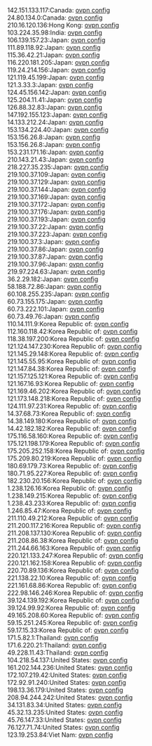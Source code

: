 142.151.133.117:Canada: [ovpn config](vpn/142_151_133_117.ovpn)  
24.80.134.0:Canada: [ovpn config](vpn/24_80_134_0.ovpn)  
210.16.120.136:Hong Kong: [ovpn config](vpn/210_16_120_136.ovpn)  
103.224.35.98:India: [ovpn config](vpn/103_224_35_98.ovpn)  
106.139.157.23:Japan: [ovpn config](vpn/106_139_157_23.ovpn)  
111.89.118.92:Japan: [ovpn config](vpn/111_89_118_92.ovpn)  
115.36.42.21:Japan: [ovpn config](vpn/115_36_42_21.ovpn)  
116.220.181.205:Japan: [ovpn config](vpn/116_220_181_205.ovpn)  
119.24.214.156:Japan: [ovpn config](vpn/119_24_214_156.ovpn)  
121.119.45.199:Japan: [ovpn config](vpn/121_119_45_199.ovpn)  
121.3.33.3:Japan: [ovpn config](vpn/121_3_33_3.ovpn)  
124.45.156.142:Japan: [ovpn config](vpn/124_45_156_142.ovpn)  
125.204.11.41:Japan: [ovpn config](vpn/125_204_11_41.ovpn)  
126.88.32.83:Japan: [ovpn config](vpn/126_88_32_83.ovpn)  
147.192.155.123:Japan: [ovpn config](vpn/147_192_155_123.ovpn)  
14.133.212.24:Japan: [ovpn config](vpn/14_133_212_24.ovpn)  
153.134.224.40:Japan: [ovpn config](vpn/153_134_224_40.ovpn)  
153.156.26.8:Japan: [ovpn config](vpn/153_156_26_8.ovpn)  
153.156.26.8:Japan: [ovpn config](vpn/153_156_26_8.ovpn)  
153.231.171.16:Japan: [ovpn config](vpn/153_231_171_16.ovpn)  
210.143.21.43:Japan: [ovpn config](vpn/210_143_21_43.ovpn)  
218.227.35.235:Japan: [ovpn config](vpn/218_227_35_235.ovpn)  
219.100.37.109:Japan: [ovpn config](vpn/219_100_37_109.ovpn)  
219.100.37.129:Japan: [ovpn config](vpn/219_100_37_129.ovpn)  
219.100.37.144:Japan: [ovpn config](vpn/219_100_37_144.ovpn)  
219.100.37.169:Japan: [ovpn config](vpn/219_100_37_169.ovpn)  
219.100.37.172:Japan: [ovpn config](vpn/219_100_37_172.ovpn)  
219.100.37.176:Japan: [ovpn config](vpn/219_100_37_176.ovpn)  
219.100.37.193:Japan: [ovpn config](vpn/219_100_37_193.ovpn)  
219.100.37.22:Japan: [ovpn config](vpn/219_100_37_22.ovpn)  
219.100.37.223:Japan: [ovpn config](vpn/219_100_37_223.ovpn)  
219.100.37.3:Japan: [ovpn config](vpn/219_100_37_3.ovpn)  
219.100.37.86:Japan: [ovpn config](vpn/219_100_37_86.ovpn)  
219.100.37.87:Japan: [ovpn config](vpn/219_100_37_87.ovpn)  
219.100.37.96:Japan: [ovpn config](vpn/219_100_37_96.ovpn)  
219.97.224.63:Japan: [ovpn config](vpn/219_97_224_63.ovpn)  
36.2.29.182:Japan: [ovpn config](vpn/36_2_29_182.ovpn)  
58.188.72.86:Japan: [ovpn config](vpn/58_188_72_86.ovpn)  
60.108.255.235:Japan: [ovpn config](vpn/60_108_255_235.ovpn)  
60.73.155.175:Japan: [ovpn config](vpn/60_73_155_175.ovpn)  
60.73.222.101:Japan: [ovpn config](vpn/60_73_222_101.ovpn)  
60.73.49.76:Japan: [ovpn config](vpn/60_73_49_76.ovpn)  
110.14.111.9:Korea Republic of: [ovpn config](vpn/110_14_111_9.ovpn)  
112.160.118.42:Korea Republic of: [ovpn config](vpn/112_160_118_42.ovpn)  
118.38.197.200:Korea Republic of: [ovpn config](vpn/118_38_197_200.ovpn)  
121.124.147.230:Korea Republic of: [ovpn config](vpn/121_124_147_230.ovpn)  
121.145.29.148:Korea Republic of: [ovpn config](vpn/121_145_29_148.ovpn)  
121.145.55.95:Korea Republic of: [ovpn config](vpn/121_145_55_95.ovpn)  
121.147.84.38:Korea Republic of: [ovpn config](vpn/121_147_84_38.ovpn)  
121.157.125.121:Korea Republic of: [ovpn config](vpn/121_157_125_121.ovpn)  
121.167.16.93:Korea Republic of: [ovpn config](vpn/121_167_16_93.ovpn)  
121.169.46.202:Korea Republic of: [ovpn config](vpn/121_169_46_202.ovpn)  
121.173.148.218:Korea Republic of: [ovpn config](vpn/121_173_148_218.ovpn)  
124.111.97.231:Korea Republic of: [ovpn config](vpn/124_111_97_231.ovpn)  
14.37.68.73:Korea Republic of: [ovpn config](vpn/14_37_68_73.ovpn)  
14.38.149.180:Korea Republic of: [ovpn config](vpn/14_38_149_180.ovpn)  
14.42.182.182:Korea Republic of: [ovpn config](vpn/14_42_182_182.ovpn)  
175.116.58.160:Korea Republic of: [ovpn config](vpn/175_116_58_160.ovpn)  
175.121.198.179:Korea Republic of: [ovpn config](vpn/175_121_198_179.ovpn)  
175.205.252.158:Korea Republic of: [ovpn config](vpn/175_205_252_158.ovpn)  
175.209.80.219:Korea Republic of: [ovpn config](vpn/175_209_80_219.ovpn)  
180.69.179.73:Korea Republic of: [ovpn config](vpn/180_69_179_73.ovpn)  
180.71.95.227:Korea Republic of: [ovpn config](vpn/180_71_95_227.ovpn)  
182.230.20.156:Korea Republic of: [ovpn config](vpn/182_230_20_156.ovpn)  
1.238.126.16:Korea Republic of: [ovpn config](vpn/1_238_126_16.ovpn)  
1.238.149.215:Korea Republic of: [ovpn config](vpn/1_238_149_215.ovpn)  
1.238.43.233:Korea Republic of: [ovpn config](vpn/1_238_43_233.ovpn)  
1.246.85.47:Korea Republic of: [ovpn config](vpn/1_246_85_47.ovpn)  
211.110.49.212:Korea Republic of: [ovpn config](vpn/211_110_49_212.ovpn)  
211.200.117.216:Korea Republic of: [ovpn config](vpn/211_200_117_216.ovpn)  
211.208.137.130:Korea Republic of: [ovpn config](vpn/211_208_137_130.ovpn)  
211.208.86.38:Korea Republic of: [ovpn config](vpn/211_208_86_38.ovpn)  
211.244.66.163:Korea Republic of: [ovpn config](vpn/211_244_66_163.ovpn)  
220.121.133.247:Korea Republic of: [ovpn config](vpn/220_121_133_247.ovpn)  
220.121.162.158:Korea Republic of: [ovpn config](vpn/220_121_162_158.ovpn)  
220.70.89.136:Korea Republic of: [ovpn config](vpn/220_70_89_136.ovpn)  
221.138.22.10:Korea Republic of: [ovpn config](vpn/221_138_22_10.ovpn)  
221.161.68.86:Korea Republic of: [ovpn config](vpn/221_161_68_86.ovpn)  
222.98.146.246:Korea Republic of: [ovpn config](vpn/222_98_146_246.ovpn)  
39.124.139.192:Korea Republic of: [ovpn config](vpn/39_124_139_192.ovpn)  
39.124.99.92:Korea Republic of: [ovpn config](vpn/39_124_99_92.ovpn)  
49.165.208.60:Korea Republic of: [ovpn config](vpn/49_165_208_60.ovpn)  
59.15.251.245:Korea Republic of: [ovpn config](vpn/59_15_251_245.ovpn)  
59.17.15.33:Korea Republic of: [ovpn config](vpn/59_17_15_33.ovpn)  
171.5.82.1:Thailand: [ovpn config](vpn/171_5_82_1.ovpn)  
171.6.220.21:Thailand: [ovpn config](vpn/171_6_220_21.ovpn)  
49.228.11.43:Thailand: [ovpn config](vpn/49_228_11_43.ovpn)  
104.218.54.137:United States: [ovpn config](vpn/104_218_54_137.ovpn)  
161.202.144.236:United States: [ovpn config](vpn/161_202_144_236.ovpn)  
172.107.219.42:United States: [ovpn config](vpn/172_107_219_42.ovpn)  
172.92.91.240:United States: [ovpn config](vpn/172_92_91_240.ovpn)  
198.13.36.179:United States: [ovpn config](vpn/198_13_36_179.ovpn)  
208.94.244.242:United States: [ovpn config](vpn/208_94_244_242.ovpn)  
34.131.83.34:United States: [ovpn config](vpn/34_131_83_34.ovpn)  
45.32.13.235:United States: [ovpn config](vpn/45_32_13_235.ovpn)  
45.76.147.33:United States: [ovpn config](vpn/45_76_147_33.ovpn)  
76.127.71.74:United States: [ovpn config](vpn/76_127_71_74.ovpn)  
123.19.253.84:Viet Nam: [ovpn config](vpn/123_19_253_84.ovpn)  

